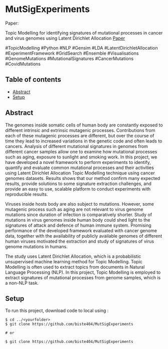 # MutSigExperiments

Paper: 

Topic Modelling for identifying signatures of mutational processes in cancer and virus genomes using Latent Dirichlet Allocation
[Paper](Paper.pdf)

#TopicModelling #Python #NLP #Gensim #LDA #LatentDirichletAllocation #ExperimentFramework #GridSearch #Ensemble #Visualisations #GenomeMutations #MutationalSignatures #CancerMutations #CovidMutations

## Table of contents
* [Abstract](#abstract)
* [Setup](#setup)

## Abstract
The genomes inside somatic cells of human body are constantly exposed to different intrinsic and extrinsic mutagenic processes. Contributions from each of these mutagenic processes are different, but over the course of time they lead to increased variations in the genetic code and often leads to cancers. Analysis of different mutational signatures in genomes from different cancer samples allow one to examine how mutational processes such as aging, exposure to sunlight and smoking work. In this project, we have developed a novel framework to perform experiments to identify, quantify and evaluate common mutational processes and their activities using Latent Dirichlet Allocation Topic Modelling technique using cancer genomes datasets. Results shows that our method confirm many expected results, provide solutions to some signature extraction challenges, and provide an easy to use, scalable platform to conduct experiments with reproducible results.

Viruses inside hosts body are also subject to mutations. However, some mutagenic process such as aging are not relevant to virus genome mutations since duration of infection is comparatively shorter. Study of mutations in virus genomes inside human body could shed light to the signatures of attack and defence of human immune system. Promising performance of the developed framework evaluated with cancer genome data, together with the availability of publicly available genomes of different human viruses motivated the extraction and study of signatures of virus genome mutations in humans.

The study uses Latent Dirichlet Allocation, which is a probabilistic unsupervised machine learning method for Topic Modelling. Topic Modelling is often used to extract topics from documents in Natural Language Processing (NLP). In this project, Topic Modelling is employed to extract signatures of mutational processes from genome samples, which is a non-NLP task.
	
## Setup
To run this project, download code to local using :

```
$ cd ../<yourfolder>
$ git clone https://github.com/biste404/MutSigExperiments

# or 

$ git clone https://github.com/biste404/MutSigExperiments
```
